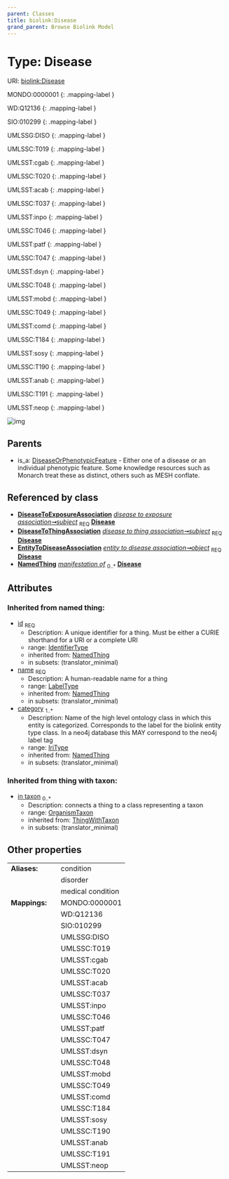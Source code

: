 ```yaml
---
parent: Classes
title: biolink:Disease
grand_parent: Browse Biolink Model
---
```


# Type: Disease




URI: [biolink:Disease](https://w3id.org/biolink/vocab/Disease)

MONDO:0000001
{: .mapping-label }

WD:Q12136
{: .mapping-label }

SIO:010299
{: .mapping-label }

UMLSSG:DISO
{: .mapping-label }

UMLSSC:T019
{: .mapping-label }

UMLSST:cgab
{: .mapping-label }

UMLSSC:T020
{: .mapping-label }

UMLSST:acab
{: .mapping-label }

UMLSSC:T037
{: .mapping-label }

UMLSST:inpo
{: .mapping-label }

UMLSSC:T046
{: .mapping-label }

UMLSST:patf
{: .mapping-label }

UMLSSC:T047
{: .mapping-label }

UMLSST:dsyn
{: .mapping-label }

UMLSSC:T048
{: .mapping-label }

UMLSST:mobd
{: .mapping-label }

UMLSSC:T049
{: .mapping-label }

UMLSST:comd
{: .mapping-label }

UMLSSC:T184
{: .mapping-label }

UMLSST:sosy
{: .mapping-label }

UMLSSC:T190
{: .mapping-label }

UMLSST:anab
{: .mapping-label }

UMLSSC:T191
{: .mapping-label }

UMLSST:neop
{: .mapping-label }

![img](http://yuml.me/diagram/nofunky;dir:TB/class/\[OrganismTaxon]<in%20taxon(i)%200..*-%20\[Disease&#124;id(i):identifier_type;name(i):label_type;category(i):iri_type%20%2B],%20\[DiseaseToExposureAssociation]-%20subject%201..1>\[Disease],%20\[DiseaseToThingAssociation]-%20subject%201..1>\[Disease],%20\[DiseaseOrPhenotypicFeature]^-\[Disease])

## Parents

 *  is_a: [DiseaseOrPhenotypicFeature](DiseaseOrPhenotypicFeature.md) - Either one of a disease or an individual phenotypic feature. Some knowledge resources such as Monarch treat these as distinct, others such as MESH conflate.

## Referenced by class

 *  **[DiseaseToExposureAssociation](DiseaseToExposureAssociation.md)** *[disease to exposure association➞subject](disease_to_exposure_association_subject.md)*  <sub>REQ</sub>  **[Disease](Disease.md)**
 *  **[DiseaseToThingAssociation](DiseaseToThingAssociation.md)** *[disease to thing association➞subject](disease_to_thing_association_subject.md)*  <sub>REQ</sub>  **[Disease](Disease.md)**
 *  **[EntityToDiseaseAssociation](EntityToDiseaseAssociation.md)** *[entity to disease association➞object](entity_to_disease_association_object.md)*  <sub>REQ</sub>  **[Disease](Disease.md)**
 *  **[NamedThing](NamedThing.md)** *[manifestation of](manifestation_of.md)*  <sub>0..*</sub>  **[Disease](Disease.md)**

## Attributes


### Inherited from named thing:

 * [id](id.md)  <sub>REQ</sub>
    * Description: A unique identifier for a thing. Must be either a CURIE shorthand for a URI or a complete URI
    * range: [IdentifierType](types/IdentifierType.md)
    * inherited from: [NamedThing](NamedThing.md)
    * in subsets: (translator_minimal)
 * [name](name.md)  <sub>REQ</sub>
    * Description: A human-readable name for a thing
    * range: [LabelType](types/LabelType.md)
    * inherited from: [NamedThing](NamedThing.md)
    * in subsets: (translator_minimal)
 * [category](category.md)  <sub>1..*</sub>
    * Description: Name of the high level ontology class in which this entity is categorized. Corresponds to the label for the biolink entity type class. In a neo4j database this MAY correspond to the neo4j label tag
    * range: [IriType](types/IriType.md)
    * inherited from: [NamedThing](NamedThing.md)
    * in subsets: (translator_minimal)

### Inherited from thing with taxon:

 * [in taxon](in_taxon.md)  <sub>0..*</sub>
    * Description: connects a thing to a class representing a taxon
    * range: [OrganismTaxon](OrganismTaxon.md)
    * inherited from: [ThingWithTaxon](ThingWithTaxon.md)
    * in subsets: (translator_minimal)

## Other properties

|  |  |  |
| --- | --- | --- |
| **Aliases:** | | condition |
|  | | disorder |
|  | | medical condition |
| **Mappings:** | | MONDO:0000001 |
|  | | WD:Q12136 |
|  | | SIO:010299 |
|  | | UMLSSG:DISO |
|  | | UMLSSC:T019 |
|  | | UMLSST:cgab |
|  | | UMLSSC:T020 |
|  | | UMLSST:acab |
|  | | UMLSSC:T037 |
|  | | UMLSST:inpo |
|  | | UMLSSC:T046 |
|  | | UMLSST:patf |
|  | | UMLSSC:T047 |
|  | | UMLSST:dsyn |
|  | | UMLSSC:T048 |
|  | | UMLSST:mobd |
|  | | UMLSSC:T049 |
|  | | UMLSST:comd |
|  | | UMLSSC:T184 |
|  | | UMLSST:sosy |
|  | | UMLSSC:T190 |
|  | | UMLSST:anab |
|  | | UMLSSC:T191 |
|  | | UMLSST:neop |

